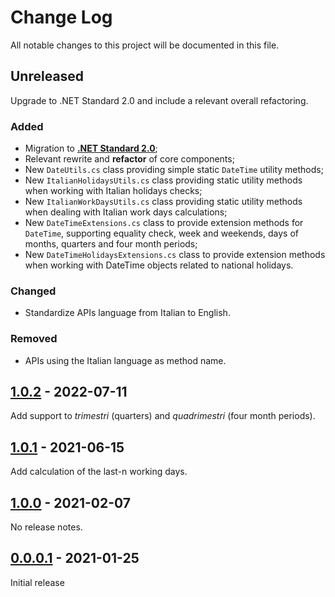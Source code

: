 # Change Log

All notable changes to this project will be documented in this file.

## Unreleased
Upgrade to .NET Standard 2.0 and include a relevant overall refactoring.

### Added
- Migration to **[.NET Standard 2.0](https://learn.microsoft.com/dotnet/standard/net-standard?tabs=net-standard-2-0)**;
- Relevant rewrite and **refactor** of core components;
- New `DateUtils.cs` class providing simple static `DateTime` utility methods;
- New `ItalianHolidaysUtils.cs` class providing static utility methods when working with Italian holidays checks;
- New `ItalianWorkDaysUtils.cs` class providing static utility methods when dealing with Italian work days calculations; 
- New `DateTimeExtensions.cs` class to provide extension methods for `DateTime`, supporting equality check, week and weekends, days of months, quarters and four month periods;
- New `DateTimeHolidaysExtensions.cs` class to provide extension methods when working with DateTime objects related to national holidays.

### Changed
- Standardize APIs language from Italian to English.

### Removed
- APIs using the Italian language as method name.

## [1.0.2](https://www.nuget.org/packages/DavideBorghi.ItalianDotNetDateTimeUtils/1.0.2) - 2022-07-11
Add support to _trimestri_ (quarters) and _quadrimestri_ (four month periods).

## [1.0.1](https://www.nuget.org/packages/DavideBorghi.ItalianDotNetDateTimeUtils/1.0.1) - 2021-06-15
Add calculation of the last-n working days.

## [1.0.0](https://www.nuget.org/packages/DavideBorghi.ItalianDotNetDateTimeUtils/1.0.0) - 2021-02-07
No release notes.

## [0.0.0.1](https://www.nuget.org/packages/DavideBorghi.ItalianDotNetDateTimeUtils/0.0.0.1) - 2021-01-25
Initial release
